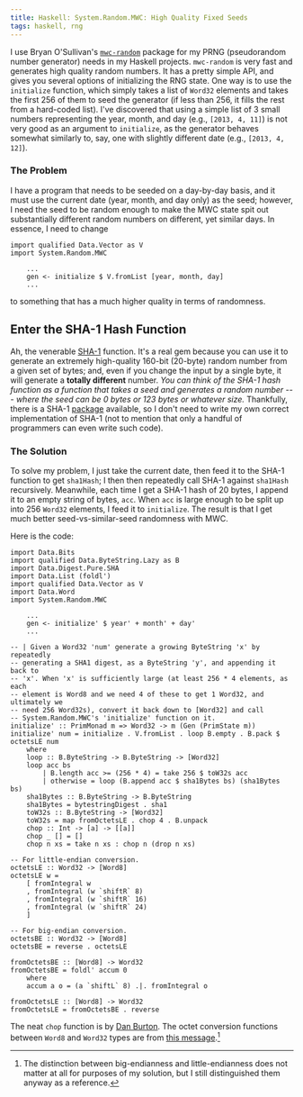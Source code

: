 ```yaml
---
title: Haskell: System.Random.MWC: High Quality Fixed Seeds
tags: haskell, rng
---
```


I use Bryan O'Sullivan's [`mwc-random`][mwc-random] package for my PRNG (pseudorandom number generator) needs in my Haskell projects.
`mwc-random` is very fast and generates high quality random numbers.
It has a pretty simple API, and gives you several options of initializing the RNG state.
One way is to use the `initialize` function, which simply takes a list of `Word32` elements and takes the first 256 of them to seed the generator (if less than 256, it fills the rest from a hard-coded list).
I've discovered that using a simple list of 3 small numbers representing the year, month, and day (e.g., `[2013, 4, 11]`) is not very good as an argument to `initialize`, as the generator behaves somewhat similarly to, say, one with slightly different date (e.g., `[2013, 4, 12]`).

### The Problem

I have a program that needs to be seeded on a day-by-day basis, and it must use the current date (year, month, and day only) as the seed; however, I need the seed to be random enough to make the MWC state spit out substantially different random numbers on different, yet similar days.
In essence, I need to change

```{.haskell .numberLines}
import qualified Data.Vector as V
import System.Random.MWC

	...
	gen <- initialize $ V.fromList [year, month, day]
	...
```

to something that has a much higher quality in terms of randomness.

## Enter the SHA-1 Hash Function

Ah, the venerable [SHA-1][sha1] function.
It's a real gem because you can use it to generate an extremely high-quality 160-bit (20-byte) random number from a given set of bytes; and, even if you change the input by a single byte, it will generate a **totally different** number.
*You can think of the SHA-1 hash function as a function that takes a seed and generates a random number --- where the seed can be 0 bytes or 123 bytes or whatever size.*
Thankfully, there is a SHA-1 [package][sha-hackage] available, so I don't need to write my own correct implementation of SHA-1 (not to mention that only a handful of programmers can even write such code).

### The Solution

To solve my problem, I just take the current date, then feed it to the SHA-1 function to get `sha1Hash`; I then then repeatedly call SHA-1 against `sha1Hash` recursively.
Meanwhile, each time I get a SHA-1 hash of 20 bytes, I append it to an empty string of bytes, `acc`.
When `acc` is large enough to be split up into 256 `Word32` elements, I feed it to `initialize`.
The result is that I get much better seed-vs-similar-seed randomness with MWC.

Here is the code:

```{.haskell .numberLines}
import Data.Bits
import qualified Data.ByteString.Lazy as B
import Data.Digest.Pure.SHA
import Data.List (foldl')
import qualified Data.Vector as V
import Data.Word
import System.Random.MWC

	...
	gen <- initialize' $ year' + month' + day'
	...

-- | Given a Word32 'num' generate a growing ByteString 'x' by repeatedly
-- generating a SHA1 digest, as a ByteString 'y', and appending it back to
-- 'x'. When 'x' is sufficiently large (at least 256 * 4 elements, as each
-- element is Word8 and we need 4 of these to get 1 Word32, and ultimately we
-- need 256 Word32s), convert it back down to [Word32] and call
-- System.Random.MWC's 'initialize' function on it.
initialize' :: PrimMonad m => Word32 -> m (Gen (PrimState m))
initialize' num = initialize . V.fromList . loop B.empty . B.pack $ octetsLE num
	where
	loop :: B.ByteString -> B.ByteString -> [Word32]
	loop acc bs
		| B.length acc >= (256 * 4) = take 256 $ toW32s acc
		| otherwise = loop (B.append acc $ sha1Bytes bs) (sha1Bytes bs)
	sha1Bytes :: B.ByteString -> B.ByteString
	sha1Bytes = bytestringDigest . sha1
	toW32s :: B.ByteString -> [Word32]
	toW32s = map fromOctetsLE . chop 4 . B.unpack
	chop :: Int -> [a] -> [[a]]
	chop _ [] = []
	chop n xs = take n xs : chop n (drop n xs)

-- For little-endian conversion.
octetsLE :: Word32 -> [Word8]
octetsLE w =
	[ fromIntegral w
	, fromIntegral (w `shiftR` 8)
	, fromIntegral (w `shiftR` 16)
	, fromIntegral (w `shiftR` 24)
	]

-- For big-endian conversion.
octetsBE :: Word32 -> [Word8]
octetsBE = reverse . octetsLE

fromOctetsBE :: [Word8] -> Word32
fromOctetsBE = foldl' accum 0
	where
	accum a o = (a `shiftL` 8) .|. fromIntegral o

fromOctetsLE :: [Word8] -> Word32
fromOctetsLE = fromOctetsBE . reverse

```

The neat `chop` function is by [Dan Burton][chop].
The octet conversion functions between `Word8` and `Word32` types are from [this message][octet].[^1]

[^1]: The distinction between big-endianness and little-endianness does not matter at all for purposes of my solution, but I still distinguished them anyway as a reference.

[mwc-random]:http://hackage.haskell.org/package/mwc-random
[sha1]:http://en.wikipedia.org/wiki/Sha1
[sha-hackage]:http://hackage.haskell.org/package/SHA
[chop]: http://stackoverflow.com/a/5188922/437583
[octet]:http://www.haskell.org/pipermail/beginners/2010-October/005571.html
